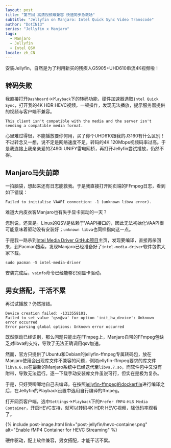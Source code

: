 ```yaml
---
layout: post
title: "第三回 高清视频难兼容 快速同步急救场"
subtitle: "Jellyfin on Manjaro: Intel Quick Sync Video Transcode"
author: "DotIN13"
series: "Jellyfin x Manjaro"
tags:
  - Manjaro
  - Jellyfin
  - Intel QSV
locale: zh_CN
---
```


安装Jellyfin，自然是为了利用新买的残疾人G5905+UHD610串流4K视频啦！

## 转码失败

我直接打开`Dashboard`->`Playback`下的转码功能，硬件加速器选取`Intel Quick Sync`，打开我的4K HDR HEVC视频。一顿操作，发现无法播放，提示服务器提供的视频与客户端不兼容。

```plaintext
This client isn't compatible with the media and the server isn't sending a compatible media format.
```

心里难过得很，不能播放要你何用，买了你个UHD610跟我的J3160有什么区别！不过转念又一想，说不定是网络速度不足，转码的4K 120Mbps视频码率过高。于是我连接上我亲亲爱的Z490i UNIFY雷电网桥，再打开Jellyfin尝试播放，仍然不得。

## Manjaro马失前蹄

一拍脑袋，想起来还有日志能救我。于是我直接打开网页端的FFmpeg日志，看到如下错误：

```plaintext
Failed to initialise VAAPI connection: -1 (unknown libva error).
```

难道大内皮衣客Manjaro也有失手显卡驱动的一天？

您别说，还真是。Linux的QSV是依赖于VAAPI接口的，因此无法初始化VAAPI很可能意味着驱动没有安装好；`unknown libva`也同样指向这一点。

于是我一路杀到[Intel Media Driver GitHub项目](https://github.com/intel/media-driver)主页，发现要编译，直接再杀回来，到Pacman搜索，发现Manjaro已经准备好了`intel-media-driver`软件包供大家下载。

```shell
sudo pacman -S intel-media-driver
```

安装完成后，`vainfo`命令已经能够识别显卡驱动。

## 男女搭配，干活不累

再试试播放？仍然报错。

```plaintext
Device creation failed: -1313558101.
Failed to set value 'qsv@va' for option 'init_hw_device': Unknown error occurred
Error parsing global options: Unknown error occurred
```

既然驱动已经识别，那么问题只能出在FFmpeg上，Manjaro自带的FFmpeg包缺乏对libva的支持，导致了无法正确调用qsv加速。

然而，官方只提供了Ubuntu和Debian的jellyfin-ffmpeg专属转码包，放在Manjaro使用会出现库文件不兼容的问题，例如jellyfin-ffmpeg要求的库文件`libva.6.so`在最新的Manjaro系统中已经迭代至`libva.7.so`，而软件包中又没有附带，导致无法运行。逐一下载手动安装库文件虽说可行，但实在是极为复杂。

于是，只好哭唧唧地自己去编译。在按照[jellyfin-ffmpeg的dockerfile](https://hub.docker.com/r/jellyfin/ffmpeg/dockerfile)进行编译之后，在Jellyfin的Playback设置中选用自行编译的ffmpeg。

打开网页客户端，选中`Settings`->`Playback`下的`Prefer fMP4-HLS Media Container`，开启HEVC支持，就可以转码4K HDR HEVC视频，降低码率观看了。

{% include post-image.html link="post-jellyfin/hevc-container.png" alt="Enable fMP4 Container for HEVC Streaming" %}

硬件驱动，配上软件兼容，男女搭配，才能干活不累。
